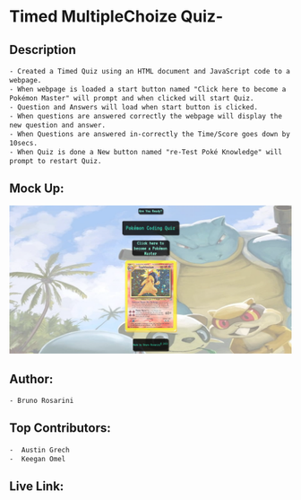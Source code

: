   # Timed MultipleChoize Quiz-

  ## Description
  ```
- Created a Timed Quiz using an HTML document and JavaScript code to a webpage.
- When webpage is loaded a start button named "Click here to become a Pokémon Master" will prompt and when clicked will start Quiz.
- Question and Answers will load when start button is clicked.
- When questions are answered correctly the webpage will display the new question and answer.
- When Questions are answered in-correctly the Time/Score goes down by 10secs.
- When Quiz is done a New button named "re-Test Poké Knowledge" will prompt to restart Quiz.

  ```
  ## Mock Up:
  
![Alt text](assets/Images/PokemonQuiz2.png)

  ## Author:
  ```
  - Bruno Rosarini 
  ```
  ## Top Contributors:
  ```
 -  Austin Grech 
 -  Keegan Omel
  ```
  ## Live Link: